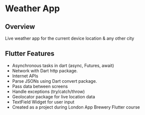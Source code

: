 # Weather App

## Overview
Live weather app for the current device location & any other city 

## Flutter Features

- Asynchronous tasks in dart (async, Futures, await)
- Network with Dart http package.
- Internet APIs
- Parse JSONs using Dart convert package.
- Pass data between screens
- Handle exceptions (try/catch/throw)
- Geolocator package for live location data
- TextField Widget for user input
- Created as a project during London App Brewery Flutter course